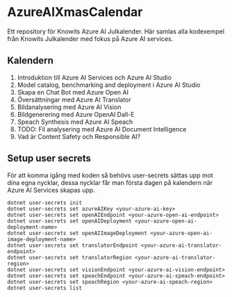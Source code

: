 # AzureAIXmasCalendar
Ett repository för Knowits Azure AI Julkalender. Här samlas alla kodexempel från Knowits Julkalender med fokus på Azure AI services.

## Kalendern
1. Introduktion till Azure AI Services och Azure AI Studio
2. Model catalog, benchmarking and deployment i Azure AI Studio
3. Skapa en Chat Bot med Azure Open AI
4. Översättningar med Azure AI Translator
5. Bildanalysering med Azure AI Vision
6. Bildgenerering med Azure OpenAI Dall-E
7. Speach Synthesis med Azure AI Speach
8. TODO: Fil analysering med Azure AI Document Intelligence
9. Vad är Content Safety och Responsible AI?

## Setup user secrets
För att komma igång med koden så behövs user-secrets sättas upp mot dina egna nycklar, dessa nycklar får man första dagen på kalendern när Azure AI Services skapas upp.

```
dotnet user-secrets init
dotnet user-secrets set azureAIKey <your-azure-ai-key>
dotnet user-secrets set openAIEndpoint <your-azure-open-ai-endpoint>
dotnet user-secrets set openAIDeployment <your-azure-open-ai-deployment-name>
dotnet user-secrets set openAIImageDeployment <your-azure-open-ai-image-deployment-name>
dotnet user-secrets set translatorEndpoint <your-azure-ai-translator-endpoint>
dotnet user-secrets set translatorRegion <your-azure-ai-translator-region>
dotnet user-secrets set visionEndpoint <your-azure-ai-vision-endpoint>
dotnet user-secrets set speachEndpoint <your-azure-ai-speach-endpoint> 
dotnet user-secrets set speachRegion <your-azure-ai-speach-region>
dotnet user-secrets list
```
